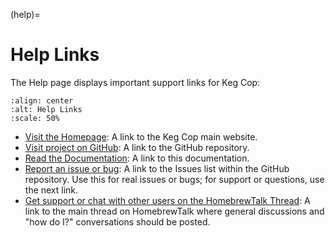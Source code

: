 (help)=

# Help Links

The Help page displays important support links for Keg Cop:

```{image} help.png
:align: center
:alt: Help Links
:scale: 50%
```

- [Visit the Homepage](https://www.kegcop.com): A link to the Keg Cop main website.
- [Visit project on GitHub](https://github.com/lbussys/keg-cop): A link to the GitHub repository.
- [Read the Documentation](https://docs.kegcop.com): A link to this documentation.
- [Report an issue or bug](https://github.com/lbussy/keg-cop/issues): A link to the Issues list within the GitHub repository. Use this for real issues or bugs; for support or questions, use the next link.
- [Get support or chat with other users on the HomebrewTalk Thread](https://support.kegcop.com): A link to the main thread on HomebrewTalk where general discussions and "how do I?" conversations should be posted.
